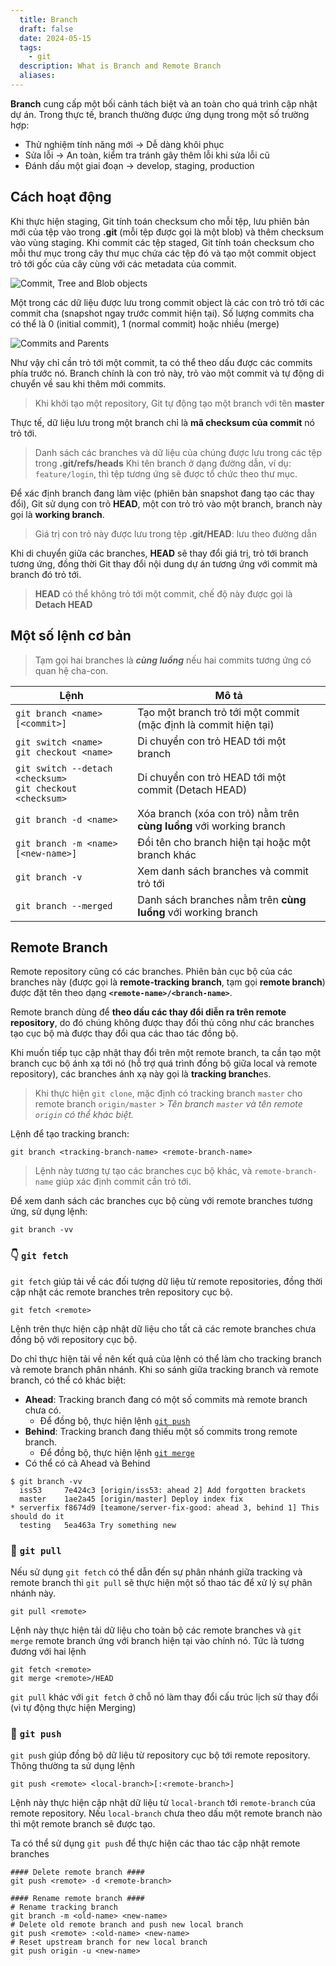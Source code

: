 ```yaml
---
  title: Branch
  draft: false
  date: 2024-05-15
  tags:
    - git
  description: What is Branch and Remote Branch
  aliases:
---
```


**Branch** cung cấp một bối cảnh tách biệt và an toàn cho quá trình cập nhật dự án. Trong thực tế, branch thường được ứng dụng trong một số trường hợp:

- Thử nghiệm tính năng mới -> Dễ dàng khôi phục
- Sửa lỗi -> An toàn, kiểm tra tránh gây thêm lỗi khi sửa lỗi cũ
- Đánh dấu một giai đoạn -> develop, staging, production

## Cách hoạt động

Khi thực hiện staging, Git tính toán checksum cho mỗi tệp, lưu phiên bản mới của tệp vào trong **.git** (mỗi tệp được gọi là một blob) và thêm checksum vào vùng staging. Khi commit các tệp staged, Git tính toán checksum cho mỗi thư mục trong cây thư mục chứa các tệp đó và tạo một commit object trỏ tới gốc của cây cùng với các metadata của commit.

![Commit, Tree and Blob objects](assets/git/commit-tree-blob-object.png)

Một trong các dữ liệu được lưu trong commit object là các con trỏ trỏ tới các commit cha (snapshot ngay trước commit hiện tại). Số lượng commits cha có thể là 0 (initial commit), 1 (normal commit) hoặc nhiều (merge)

![Commits and Parents](assets/git/commit-parent.png)

Như vậy chỉ cần trỏ tới một commit, ta có thể theo dấu được các commits phía trước nó. Branch chính là con trỏ này, trỏ vào một commit và tự động di chuyển về sau khi thêm mới commits.

> Khi khởi tạo một repository, Git tự động tạo một branch với tên **master**

Thực tế, dữ liệu lưu trong một branch chỉ là **mã checksum của commit** nó trỏ tới.

> Danh sách các branches và dữ liệu của chúng được lưu trong các tệp trong **.git/refs/heads**
> Khi tên branch ở dạng đường dẫn, ví dụ: `feature/login`, thì tệp tương ứng sẽ được tổ chức theo thư mục.

Để xác định branch đang làm việc (phiên bản snapshot đang tạo các thay đổi), Git sử dụng con trỏ **HEAD**, một con trỏ trỏ vào một branch, branch này gọi là **working branch**.

> Giá trị con trỏ này được lưu trong tệp **.git/HEAD**: lưu theo đường dẫn

Khi di chuyển giữa các branches, **HEAD** sẽ thay đổi giá trị, trỏ tới branch tương ứng, đồng thời Git thay đổi nội dung dự án tương ứng với commit mà branch đó trỏ tới.

> **HEAD** có thể không trỏ tới một commit, chế độ này được gọi là **Detach HEAD**

## Một số lệnh cơ bản

> Tạm gọi hai branches là _**cùng luồng**_ nếu hai commits tương ứng có quan hệ cha-con.

| Lệnh                                                            | Mô tả                                                               |
| --------------------------------------------------------------- | ------------------------------------------------------------------- |
| `git branch <name> [<commit>]`                                  | Tạo một branch trỏ tới một commit (mặc định là commit hiện tại)     |
| `git switch <name>`<br />`git checkout <name>`                  | Di chuyển con trỏ HEAD tới một branch                               |
| `git switch --detach <checksum>`<br />`git checkout <checksum>` | Di chuyển con trỏ HEAD tới một commit (Detach HEAD)                 |
| `git branch -d <name>`                                          | Xóa branch (xóa con trỏ) nằm trên **cùng luồng** với working branch |
| `git branch -m <name> [<new-name>]`                             | Đổi tên cho branch hiện tại hoặc một branch khác                    |
| `git branch -v`                                                 | Xem danh sách branches và commit trỏ tới                            |
| `git branch --merged`                                           | Danh sách branches nằm trên **cùng luồng** với working branch       |

## Remote Branch

Remote repository cũng có các branches. Phiên bản cục bộ của các branches này (được gọi là **remote-tracking branch**, tạm gọi **remote branch**) được đặt tên theo dạng **`<remote-name>/<branch-name>`**.

Remote branch dùng để **theo dấu các thay đổi diễn ra trên remote repository**, do đó chúng không được thay đổi thủ công như các branches tạo cục bộ mà được thay đổi qua các thao tác đồng bộ.

Khi muốn tiếp tục cập nhật thay đổi trên một remote branch, ta cần tạo một branch cục bộ ánh xạ tới nó (hỗ trợ quá trình đồng bộ giữa local và remote repository), các branches ánh xạ này gọi là **tracking branch**es.

> Khi thực hiện `git clone`, mặc định có tracking branch `master` cho remote branch `origin/master` > _Tên branch `master` và tên remote `origin` có thể khác biệt._

Lệnh để tạo tracking branch:

```
git branch <tracking-branch-name> <remote-branch-name>
```

> Lệnh này tương tự tạo các branches cục bộ khác, và `remote-branch-name` giúp xác định commit cần trỏ tới.

Để xem danh sách các branches cục bộ cùng với remote branches tương ứng, sử dụng lệnh:

```
git branch -vv
```

### 👇 `git fetch`

`git fetch` giúp tải về các đối tượng dữ liệu từ remote repositories, đồng thời cập nhật các remote branches trên repository cục bộ.

```
git fetch <remote>
```

Lệnh trên thực hiện cập nhật dữ liệu cho tất cả các remote branches chưa đồng bộ với repository cục bộ.

Do chỉ thực hiện tải về nên kết quả của lệnh có thể làm cho tracking branch và remote branch phân nhánh. Khi so sánh giữa tracking branch và remote branch, có thể có khác biệt:

- **Ahead**: Tracking branch đang có một số commits mà remote branch chưa có.
  - Để đồng bộ, thực hiện lệnh [`git push`](#🫸-git-push)
- **Behind**: Tracking branch đang thiếu một số commits trong remote branch.
  - Để đồng bộ, thực hiện lệnh [`git merge`](./merge-rebase.md)
- Có thể có cả Ahead và Behind

```
$ git branch -vv
  iss53     7e424c3 [origin/iss53: ahead 2] Add forgotten brackets
  master    1ae2a45 [origin/master] Deploy index fix
* serverfix f8674d9 [teamone/server-fix-good: ahead 3, behind 1] This should do it
  testing   5ea463a Try something new
```

### 🫷 `git pull`

Nếu sử dụng `git fetch` có thể dẫn đến sự phân nhánh giữa tracking và remote branch thì `git pull` sẽ thực hiện một số thao tác để xử lý sự phân nhánh này.

```
git pull <remote>
```

Lệnh này thực hiện tải dữ liệu cho toàn bộ các remote branches và `git merge` remote branch ứng với branch hiện tại vào chính nó. Tức là tương đương với hai lệnh

```
git fetch <remote>
git merge <remote>/HEAD
```

`git pull` khác với `git fetch` ở chỗ nó làm thay đổi cấu trúc lịch sử thay đổi (vì tự động thực hiện Merging)

### 🫸 `git push`

`git push` giúp đồng bộ dữ liệu từ repository cục bộ tới remote repository. Thông thường ta sử dụng lệnh

```
git push <remote> <local-branch>[:<remote-branch>]
```

Lệnh này thực hiện cập nhật dữ liệu từ `local-branch` tới `remote-branch` của remote repository. Nếu `local-branch` chưa theo dấu một remote branch nào thì một remote branch sẽ được tạo.

Ta có thể sử dụng `git push` để thực hiện các thao tác cập nhật remote branches

```
#### Delete remote branch ####
git push <remote> -d <remote-branch>

#### Rename remote branch ####
# Rename tracking branch
git branch -m <old-name> <new-name>
# Delete old remote branch and push new local branch
git push <remote> :<old-name> <new-name>
# Reset upstream branch for new local branch
git push origin -u <new-name>
```
